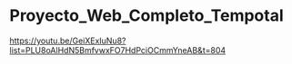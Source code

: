 # Proyecto_Web_Completo_Tempotal

https://youtu.be/GeiXExIuNu8?list=PLU8oAlHdN5BmfvwxFO7HdPciOCmmYneAB&t=804
